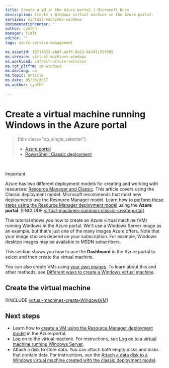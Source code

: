 ```yaml
---
title: Create a VM in the Azure portal | Microsoft Docs
description: Create a Windows virtual machine in the Azure portal.
services: virtual-machines-windows
documentationcenter: ''
author: cynthn
manager: timlt
editor: ''
tags: azure-service-management

ms.assetid: 1871f823-ebd7-4eff-9a22-8e2411555595
ms.service: virtual-machines-windows
ms.workload: infrastructure-services
ms.tgt_pltfrm: vm-windows
ms.devlang: na
ms.topic: article
ms.date: 05/30/2017
ms.author: cynthn

---
```

# Create a virtual machine running Windows in the Azure portal
> [!div class="op_single_selector"]
> * [Azure portal](tutorial.md)
> * [PowerShell: Classic deployment](create-powershell.md)
>
>

<br>

> [!IMPORTANT]
> Azure has two different deployment models for creating and working with resources: [Resource Manager and Classic](../../../resource-manager-deployment-model.md). This article covers using the Classic deployment model. Microsoft recommends that most new deployments use the Resource Manager model. Learn how to [perform these steps using the Resource Manager deployment model](../../virtual-machines-windows-hero-tutorial.md?toc=%2fazure%2fvirtual-machines%2fwindows%2ftoc.json) using the **Azure portal**.
> [!INCLUDE [virtual-machines-common-classic-createportal](../../../../includes/virtual-machines-classic-portal.md)]

This tutorial shows you how to create an Azure virtual machine (VM) running Windows in the Azure portal. We'll use a Windows Server image as an example, but that's just one of the many images Azure offers. Note that your image choices depend on your subscription. For example, Windows desktop images may be available to MSDN subscribers.

This section shows you how to use the **Dashboard** in the Azure portal to select and then create the virtual machine.

You can also create VMs using [your own images](createupload-vhd.md). To learn about this and other methods, see [Different ways to create a Windows virtual machine](../../virtual-machines-windows-creation-choices.md?toc=%2fazure%2fvirtual-machines%2fwindows%2ftoc.json).

<!-- 02/27/2017 Video removed as it was based on the classic portal. -->

## <a id="createvirtualmachine"> </a>Create the virtual machine
[!INCLUDE [virtual-machines-create-WindowsVM](../../../../includes/virtual-machines-create-windowsvm.md)]

## Next steps
* Learn how to [create a VM using the Resource Manager deployment model](../../virtual-machines-windows-hero-tutorial.md?toc=%2fazure%2fvirtual-machines%2fwindows%2ftoc.json) in the Azure portal.
* Log on to the virtual machine. For instructions, see [Log on to a virtual machine running Windows Server](connect-logon.md).
* Attach a disk to store data. You can attach both empty disks and disks that contain data. For instructions, see the [Attach a data disk to a Windows virtual machine created with the classic deployment model](attach-disk.md).
